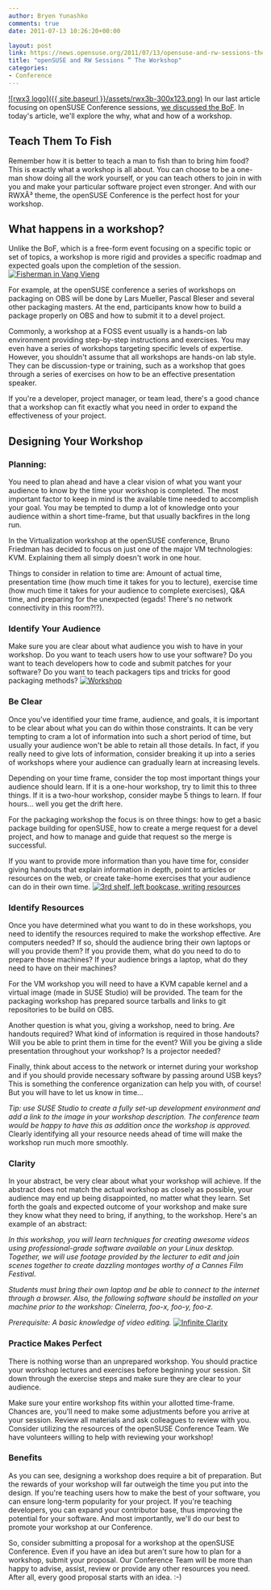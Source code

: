 ```yaml
---
author: Bryen Yunashko
comments: true
date: 2011-07-13 10:26:20+00:00

layout: post
link: https://news.opensuse.org/2011/07/13/opensuse-and-rw-sessions-the-workshop/
title: "openSUSE and RW Sessions ” The Workshop"
categories:
- Conference
---
```

[![rwx3 logo]({{ site.baseurl }}/assets/rwx3b-300x123.png)](https://news.opensuse.org/2011/07/13/opensuse-and-rw-sessions-the-workshop/rwx3b/)
In our last article focusing on openSUSE Conference sessions, [we discussed the BoF](https://news.opensuse.org/2011/06/14/opensuse-conference-and-rw-sessions-the-bof/).  In today's article, we'll explore the why, what and how of a workshop.


## Teach Them To Fish


Remember how it is better to teach a man to fish than to bring him food?  This is exactly what a workshop is all about.  You can choose to be a one-man show doing all the work yourself, or you can teach others to join in with you and make your particular software project even stronger. And with our RWXÂ³ theme, the openSUSE Conference is the perfect host for your workshop.

<!-- more -->


## What happens in a workshop?


Unlike the BoF, which is a free-form event focusing on a specific topic or set of topics, a workshop is more rigid and provides a specific roadmap and expected goals upon the completion of the session.
[![Fisherman in Vang Vieng](http://farm4.static.flickr.com/3629/3380846039_2f6eb6ca5e.jpg)](http://www.flickr.com/photos/christianhaugen/3380846039/)

For example, at the openSUSE conference a series of workshops on packaging on OBS will be done by Lars Mueller, Pascal Bleser and several other packaging masters. At the end, participants know how to build a package properly on OBS and how to submit it to a devel project.

Commonly, a workshop at a FOSS event usually is a hands-on lab environment providing step-by-step instructions and exercises.  You may even have a series of workshops targeting specific levels of expertise.  However, you shouldn't assume that all workshops are hands-on lab style.  They can be discussion-type or training, such as a workshop that goes through a series of exercises on how to be an effective presentation speaker.

If you're a developer, project manager, or team lead, there's a good chance that a workshop can fit exactly what you need in order to expand the effectiveness of your project.


## Designing Your Workshop




### Planning:


You need to plan ahead and have a clear vision of what you want your audience to know by the time your workshop is completed.  The most important factor to keep in mind is the available time needed to accomplish your goal.  You may be tempted to dump a lot of knowledge onto your audience within a short time-frame, but that usually backfires in the long run.

In the Virtualization workshop at the openSUSE conference, Bruno Friedman has decided to focus on just one of the major VM technologies: KVM. Explaining them all simply doesn't work in one hour.

Things to consider in relation to time are: Amount of actual time, presentation time (how much time it takes for you to lecture), exercise time (how much time it takes for your audience to complete exercises), Q&A time, and preparing for the unexpected (egads! There's no network connectivity in this room?!?).


### Identify Your Audience


Make sure you are clear about what audience you wish to have in your workshop.  Do you want to teach users how to use your software?  Do you want to teach developers how to code and submit patches for your software?  Do you want to teach packagers tips and tricks for good packaging methods?
[![Workshop](http://farm3.static.flickr.com/2612/3692413196_3f0c97c1bf_m.jpg)](http://www.flickr.com/photos/catzrule/3692413196/)


### Be Clear


Once you've identified your time frame, audience, and goals, it is important to be clear about what you can do within those constraints.   It can be very tempting to cram a lot of information into such a short period of time, but usually your audience won't be able to retain all those details.  In fact, if you really need to give lots of information, consider breaking it up into a series of workshops where your audience can gradually learn at increasing levels.

Depending on your time frame, consider the top most important things your audience should learn.  If it is a one-hour workshop, try to limit this to three things.  If it is a two-hour workshop, consider maybe 5 things to learn.  If four hours... well you get the drift here.

For the packaging workshop the focus is on three things: how to get a basic package building for openSUSE, how to create a merge request for a devel project, and how to manage and guide that request so the merge is successful.

If you want to provide more information than you have time for, consider giving handouts that explain information in depth, point to articles or resources on the web, or create take-home exercises that your audience can do in their own time.
[![3rd shelf, left bookcase, writing resources](http://farm5.static.flickr.com/4002/4589560952_c3fcc4b575_m.jpg)](http://www.flickr.com/photos/36169896@N00/4589560952/)


### Identify Resources


Once you have determined what you want to do in these workshops, you need to identify the resources required to make the workshop effective.  Are computers needed?  If so, should the audience bring their own laptops or will you provide them?  If you provide them, what do you need to do to prepare those machines?  If your audience brings a laptop, what do they need to have on their machines?

For the VM workshop you will need to have a KVM capable kernel and a virtual image (made in SUSE Studio) will be provided. The team for the packaging workshop has prepared source tarballs and links to git repositories to be build on OBS.

Another question is what you, giving a workshop, need to bring. Are handouts required?  What kind of information is required in those handouts?  Will you be able to print them in time for the event?   Will you be giving a slide presentation throughout your workshop?  Is a projector needed?

Finally, think about access to the network or internet during your workshop and if you should provide necessary software by passing around USB keys? This is something the conference organization can help you with, of course! But you will have to let us know in time...


_Tip: use SUSE Studio to create a fully set-up development environment and add a link to the image in your workshop description. The conference team would be happy to have this as addition once the workshop is approved._
Clearly identifying all your resource needs ahead of time will make the workshop run much more smoothly.


### Clarity


In your abstract, be very clear about what your workshop will achieve.  If the abstract does not match the actual workshop as closely as possible, your audience may end up being disappointed, no matter what they learn.  Set forth the goals and expected outcome of your workshop and make sure they know what they need to bring, if anything, to the workshop.  Here's an example of an abstract:


_In this workshop, you will learn techniques for creating awesome videos using professional-grade software available on your Linux desktop.  Together, we will use footage provided by the lecturer to edit and join scenes together to create dazzling montages worthy of a Cannes Film Festival._

_Students must bring their own laptop and be able to connect to the internet through a browser.  Also, the following software should be installed on your machine prior to the workshop:  Cinelerra, foo-x, foo-y, foo-z._

_Prerequisite:  A basic knowledge of video editing._
[![Infinite Clarity](http://farm5.static.flickr.com/4141/5409916350_3d88a8acab_m.jpg)](http://www.flickr.com/photos/ericleslie/5409916350/)


### Practice Makes Perfect


There is nothing worse than an unprepared workshop.  You should practice your workshop lectures and exercises before beginning your session.  Sit down through the exercise steps and make sure they are clear to your audience.

Make sure your entire workshop fits within your allotted time-frame.  Chances are, you'll need to make some adjustments before you arrive at your session. Review all materials and ask colleagues to review with you. Consider utilizing the resources of the openSUSE Conference Team.  We have volunteers willing to help with reviewing your workshop!


### Benefits


As you can see, designing a workshop does require a bit of preparation. But the rewards of your workshop will far outweigh the time you put into the design.  If you're teaching users how to make the best of your software, you can ensure long-term popularity for your project.  If you're teaching developers, you can expand your contributor base, thus improving the potential for your software.  And most importantly, we'll do our best to promote your workshop at our Conference.

So, consider submitting a proposal for a workshop at the openSUSE Conference.  Even if you have an idea but aren't sure how to plan for a workshop, submit your proposal.  Our Conference Team will be more than happy to advise, assist, review or provide any other resources you need.  After all, every good proposal starts with an idea.  :-)		
